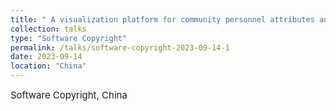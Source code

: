 ```yaml
---
title: " A visualization platform for community personnel attributes analysis and movement trajectories  "
collection: talks
type: "Software Copyright"
permalink: /talks/software-copyright-2023-09-14-1
date: 2023-09-14
location: "China"
---
```

<span style="font-size:15px;">Software Copyright, China</span>
